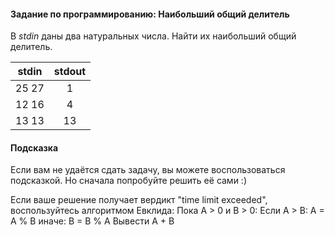 #### Задание по программированию: Наибольший общий делитель ####

В *stdin* даны два натуральных числа. Найти их наибольший общий делитель.


|             stdin              |             stdout             |
|:------------------------------:|:------------------------------:|
| 25 27                          | 1                              |
| 12 16                          | 4                              |
| 13 13                          | 13                             |

#### Подсказка ####

Если вам не удаётся сдать задачу, вы можете воспользоваться подсказкой. Но сначала попробуйте решить её сами :)

Если ваше решение получает вердикт "time limit exceeded", воспользуйтесь
алгоритмом Евклида:
Пока A > 0 и B > 0:
	Если A > B:
		A = A % B
	иначе:
		B = B % A
	Вывести A + B
